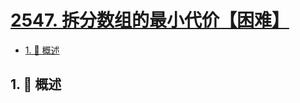 # [2547. 拆分数组的最小代价【困难】](https://github.com/Tdahuyou/TNotes.leetcode/tree/main/notes/2547.%20%E6%8B%86%E5%88%86%E6%95%B0%E7%BB%84%E7%9A%84%E6%9C%80%E5%B0%8F%E4%BB%A3%E4%BB%B7%E3%80%90%E5%9B%B0%E9%9A%BE%E3%80%91)

<!-- region:toc -->

- [1. 📝 概述](#1--概述)

<!-- endregion:toc -->

## 1. 📝 概述
